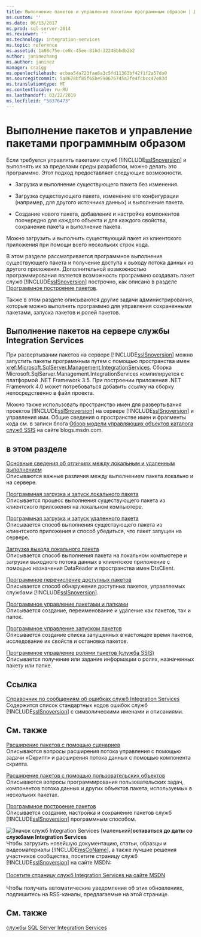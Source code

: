 ```yaml
---
title: Выполнение пакетов и управление пакетами программным образом | Документы Майкрософт
ms.custom: ''
ms.date: 06/13/2017
ms.prod: sql-server-2014
ms.reviewer: ''
ms.technology: integration-services
ms.topic: reference
ms.assetid: 1a08c75e-ce8c-45ee-81bd-32248bbdb2b2
author: janinezhang
ms.author: janinez
manager: craigg
ms.openlocfilehash: ecbaa54a723fae6a3c5fd11363bf42f1f2a57da0
ms.sourcegitcommit: 5a8678bf85f65be590676745a7fe4fcbcc47e83d
ms.translationtype: MT
ms.contentlocale: ru-RU
ms.lasthandoff: 03/22/2019
ms.locfileid: "58376473"
---
```

# <a name="running-and-managing-packages-programmatically"></a>Выполнение пакетов и управление пакетами программным образом
  Если требуется управлять пакетами служб [!INCLUDE[ssISnoversion](../../includes/ssisnoversion-md.md)] и выполнять их за пределами среды разработки, можно делать это программно. Этот подход предоставляет следующие возможности.  
  
-   Загрузка и выполнение существующего пакета без изменения.  
  
-   Загрузка существующего пакета, изменение его конфигурации (например, для другого источника данных) и выполнение пакета.  
  
-   Создание нового пакета, добавление и настройка компонентов поочередно для каждого объекта и для каждого свойства, сохранение пакета и выполнение пакета.  
  
 Можно загрузить и выполнить существующий пакет из клиентского приложения при помощи всего нескольких строк кода.  
  
 В этом разделе рассматривается программное выполнение существующего пакета и получение доступа к выходу потока данных из другого приложения. Дополнительной возможностью программирования является возможность программно создавать пакет служб [!INCLUDE[ssISnoversion](../../includes/ssisnoversion-md.md)] построчно, как описано в разделе [Программное построение пакетов](../building-packages-programmatically/building-packages-programmatically.md).  
  
 Также в этом разделе описываются другие задачи администрирования, которые можно выполнять программно для управления сохраненными пакетами, запуска пакетов и ролей пакетов.  
  
## <a name="running-packages-on-the-integration-services-server"></a>Выполнение пакетов на сервере службы Integration Services  
 При развертывании пакетов на сервере [!INCLUDE[ssISnoversion](../../includes/ssisnoversion-md.md)] можно запустить пакеты программным путем с помощью пространства имен <xref:Microsoft.SqlServer.Management.IntegrationServices>. Сборка Microsoft.SqlServer.Management.IntegrationServices компилируется с платформой .NET Framework 3.5. При построении приложения .NET Framework 4.0 может потребоваться добавить ссылку на сборку непосредственно в файл проекта.  
  
 Можно также использовать пространство имен для развертывания проектов [!INCLUDE[ssISnoversion](../../includes/ssisnoversion-md.md)] на сервере [!INCLUDE[ssISnoversion](../../includes/ssisnoversion-md.md)] и управления ими. Общие сведения о пространстве имен и фрагменты кода см. в записи блога [Обзор модели управляющих объектов каталога служб SSIS](https://go.microsoft.com/fwlink/?LinkId=253122) на сайте blogs.msdn.com.  
  
## <a name="in-this-section"></a>в этом разделе  
 [Основные сведения об отличиях между локальным и удаленным выполнением](../run-manage-packages-programmatically/understanding-the-differences-between-local-and-remote-execution.md)  
 Описываются важные различия между выполнением пакета локально и на сервере.  
  
 [Программная загрузка и запуск локального пакета](../run-manage-packages-programmatically/loading-and-running-a-local-package-programmatically.md)  
 Описывается процесс выполнения существующего пакета из клиентского приложения на локальном компьютере.  
  
 [Программная загрузка и запуск удаленного пакета](../run-manage-packages-programmatically/loading-and-running-a-remote-package-programmatically.md)  
 Описывается способ выполнения существующего пакета из клиентского приложения и способ убедиться, что пакет запущен на сервере.  
  
 [Загрузка выхода локального пакета](../run-manage-packages-programmatically/loading-the-output-of-a-local-package.md)  
 Описывается способ выполнения пакета на локальном компьютере и загрузки выходного потока данных в клиентское приложение с помощью назначения DataReader и пространства имен DtsClient.  
  
 [Программное перечисление доступных пакетов](../run-manage-packages-programmatically/enumerating-available-packages-programmatically.md)  
 Описывается способ обнаружения доступных пакетов, управляемых службами [!INCLUDE[ssISnoversion](../../includes/ssisnoversion-md.md)].  
  
 [Программное управление пакетами и папками](../run-manage-packages-programmatically/managing-packages-and-folders-programmatically.md)  
 Описывается создание, переименование и удаление как пакетов, так и папок.  
  
 [Программное управление запуском пакетов](../run-manage-packages-programmatically/managing-running-packages-programmatically.md)  
 Описывается создание списка запущенных в настоящее время пакетов, исследование их свойств и остановка пакетов.  
  
 [Программное управление ролями пакетов (служба SSIS)](../run-manage-packages-programmatically/managing-package-roles-programmatically-ssis-service.md)  
 Описывается получение или задание информации о ролях, назначенных пакету или папке.  
  
## <a name="reference"></a>Ссылка  
 [Справочник по сообщениям об ошибках служб Integration Services](../integration-services-error-and-message-reference.md)  
 Содержится список стандартных кодов ошибок служб [!INCLUDE[ssISnoversion](../../includes/ssisnoversion-md.md)] с символическими именами и описаниями.  
  
## <a name="related-sections"></a>См. также  
 [Расширение пакетов с помощью сценариев](../extending-packages-scripting/extending-packages-with-scripting.md)  
 Описываются вопросы расширения потока управления с помощью задачи «Скрипт» и расширения потока данных с помощью компонента скрипта.  
  
 [Расширение пакетов с помощью пользовательских объектов](../extending-packages-custom-objects/extending-packages-with-custom-objects.md)  
 Описываются вопросы программирования пользовательских задач, компонентов потока данных и других объектов пакета, используемых в нескольких пакетах.  
  
 [Программное построение пакетов](../building-packages-programmatically/building-packages-programmatically.md)  
 Описывается создание, настройка и сохранение пакетов служб [!INCLUDE[ssISnoversion](../../includes/ssisnoversion-md.md)] программным способом.  
  
![Значок служб Integration Services (маленький)](../media/dts-16.gif "значок служб Integration Services (маленький)")**оставаться до даты со службами Integration Services**<br /> Чтобы загрузить новейшую документацию, статьи, образцы и видеоматериалы [!INCLUDE[msCoName](../../includes/msconame-md.md)], а также лучшие решения участников сообщества, посетите страницу служб [!INCLUDE[ssISnoversion](../../includes/ssisnoversion-md.md)] на сайте MSDN:<br /><br /> [Посетите страницу служб Integration Services на сайте MSDN](https://go.microsoft.com/fwlink/?LinkId=136655)<br /><br /> Чтобы получать автоматические уведомления об этих обновлениях, подпишитесь на RSS-каналы, предлагаемые на этой странице.  
  
## <a name="see-also"></a>См. также  
 [службы SQL Server Integration Services](../sql-server-integration-services.md)  
  
  
